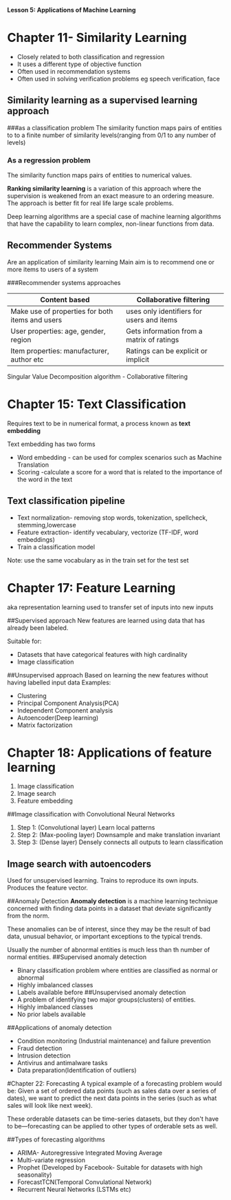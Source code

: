 **Lesson 5: Applications of Machine Learning**

# Chapter 11- Similarity Learning
- Closely related to both classification and regression
- It uses a different type of objective function
- Often used in recommendation systems
- Often used in solving verification problems eg speech verification, face

## Similarity learning as a supervised learning approach
###as a classification problem
The similarity function maps pairs of entities to to a finite number of similarity levels(ranging from 0/1 to any number of levels)
### As a regression problem
The similarity function maps pairs of entities to numerical values.

**Ranking similarity learning** is a variation of this approach where the supervision is weakened from an exact measure to an ordering measure. The approach is better fit for real life large scale problems.

Deep learning algorithms are a special case of machine learning  algorithms that have the capability to learn complex, non-linear functions from data. 

## Recommender Systems
Are an application of similarity learning
Main aim is to recommend one or more items to users of a system

###Recommender systems approaches

Content based |   Collaborative filtering
---------|------------
Make use of properties for both items and users| uses only identifiers for users and items
User properties: age, gender, region| Gets information from a matrix of ratings
Item properties: manufacturer, author etc| Ratings can be explicit or implicit

Singular Value Decomposition algorithm - Collaborative filtering

# Chapter 15: Text Classification
Requires text to be in numerical format, a process known as **text embedding**

Text embedding has two forms
- Word embedding - can be used for complex scenarios such as Machine Translation
- Scoring -calculate a score for a word that is related to the importance of the word in the text

##  Text classification pipeline

- Text normalization- removing stop words, tokenization, spellcheck, stemming,lowercase 
- Feature extraction- identify vecabulary, vectorize (TF-IDF, word embeddings)
- Train a classification model

Note: use the same vocabulary as in the train set for the test set

# Chapter 17: Feature Learning
aka representation learning used to transfer set of inputs into new inputs

##Supervised approach
New features are learned using data that has already been labeled.

Suitable for:
- Datasets that have categorical features with high cardinality
- Image classification

##Unsupervised approach
Based on learning the new features without having labelled input data
Examples:
- Clustering
- Principal Component Analysis(PCA)
- Independent Component analysis
- Autoencoder(Deep learning)
- Matrix factorization

# Chapter 18: Applications of feature learning
1. Image classification
2. Image search
3. Feature embedding

##Image classification with Convolutional Neural Networks
1. Step 1: (Convolutional layer) Learn local patterns
2. Step 2: (Max-pooling layer) Downsample and make translation invariant
3. Step 3: (Dense layer) Densely connects all outputs to learn classification

## Image search with autoencoders
Used for unsupervised learning.
Trains to reproduce its own inputs.
Produces the feature vector.

##Anomaly Detection
**Anomaly detection** is a machine learning technique concerned with finding data points in a dataset that deviate significantly from the norm.

These anomalies can be of interest, since they may be the result of bad data, unusual behavior, or important exceptions to the typical trends.

Usually the number of abnormal entities is much less than th number of normal entities.
##Supervised anomaly detection
- Binary classification problem where entities are classified as normal or abnormal
- Highly imbalanced classes
- Labels available before
##Unsupervised anomaly detection
- A problem of identifying two major groups(clusters) of entities.
- Highly imbalanced classes
- No prior labels available

##Applications of anomaly detection
- Condition monitoring (Industrial maintenance) and failure prevention
- Fraud detection
- Intrusion detection
- Antivirus and antimalware tasks
- Data preparation(Identification of outliers)

#Chapter 22: Forecasting
A typical example of a forecasting problem would be: Given a set of ordered data points (such as sales data over a series of dates), we want to predict the next data points in the series (such as what sales will look like next week).

These orderable datasets can be time-series datasets, but they don't have to be—forecasting can be applied to other types of orderable sets as well.

##Types of forecasting algorithms

- ARIMA- Autoregressive Integrated Moving Average
- Multi-variate regression
- Prophet (Developed by Facebook- Suitable for datasets with high seasonality)
- ForecastTCN(Temporal Convulational Network)
- Recurrent Neural Networks (LSTMs etc)

